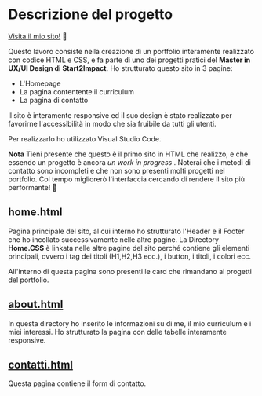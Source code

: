 # Descrizione del progetto

[Visita il mio sito!](https://alemaglione.github.io/portfolio/home.html) 🙂

Questo lavoro consiste nella creazione di un portfolio interamente realizzato con codice HTML e CSS, e fa parte di uno dei progetti pratici del **Master in UX/UI Design di Start2Impact**. 
Ho strutturato questo sito in 3 pagine:

- L'Homepage
- La pagina contentente il curriculum
- La pagina di contatto

Il sito è interamente responsive ed il suo design è stato realizzato per favorirne l'accessibilità in modo che sia fruibile da tutti gli utenti.

Per realizzarlo ho utilizzato Visual Studio Code.

**Nota** Tieni presente che questo è il primo sito in HTML che realizzo, e che essendo un progetto è ancora _un work in progress_ . Noterai che i metodi di contatto sono incompleti e che non sono presenti molti progetti nel portfolio. Col tempo migliorerò l'interfaccia cercando di rendere il sito più performante! 🤸

## home.html

Pagina principale del sito, al cui interno ho strutturato l'Header e il Footer che ho incollato successivamente nelle altre pagine. La Directory **Home.CSS** è linkata nelle altre pagine del sito perché contiene gli elementi principali, ovvero i tag dei titoli (H1,H2,H3 ecc.), i button, i titoli, i colori ecc. 

All'interno di questa pagina sono presenti le card che rimandano ai progetti del portfolio.

## [about.html](https://alemaglione.github.io/portfolio/about.html)

In questa directory ho inserito le informazioni su di me, il mio curriculum e i miei interessi. Ho strutturato la pagina con delle tabelle interamente responsive.

## [contatti.html](https://alemaglione.github.io/portfolio/contatti.html)

Questa pagina contiene il form di contatto.



  
